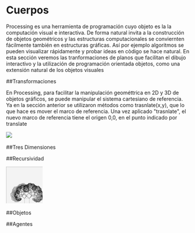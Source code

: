 # Cuerpos

Processing es una herramienta de programación cuyo objeto es la la computación visual e interactiva.  De forma natural invita a la construcción de objetos geométricos y las estructuras computacionales se conviernten fácilmente también en estructuras gráficas.  Así por ejemplo algoritmos se pueden visualizar rápidamente y probar ideas en còdigo se hace natural.  En esta sección veremos las tranformaciones de planos que facilitan el dibujo interactivo y la utilización de programación orientada objetos, como una extensión natural de los objetos visuales

##Transformaciones

En Processing, para facilitar la manipulación geométtrica en 2D y 3D de objetos gráficos, se puede manipular el sistema cartesiano de referencia.  Ya en la sección anterior se utilizaron métodos como trasnlate(x,y), que lo que hace es mover el marco de referencia. Una vez aplicado "trasnlate", el nuevo marco de referencia tiene el origen 0,0, en el punto indicado por translate

<img src="https://processing.org/tutorials/transform2d/imgs/moved_grid.png" width="300">

##Tres Dimensiones

##Recursividad

<img src="https://github.com/ProcessingTEC/Cuerpos/blob/master/P_S3_Obj1/0127.jpg" width="100">

##Objetos


##Agentes




